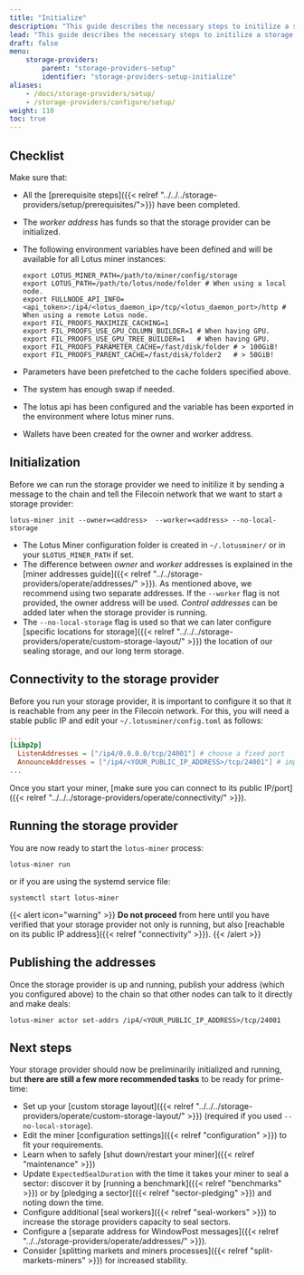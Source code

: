 ```yaml
---
title: "Initialize"
description: "This guide describes the necessary steps to initilize a storage provider on-chain."
lead: "This guide describes the necessary steps to initilize a storage provider on-chain."
draft: false
menu:
    storage-providers:
        parent: "storage-providers-setup"
        identifier: "storage-providers-setup-initialize"
aliases:
    - /docs/storage-providers/setup/
    - /storage-providers/configure/setup/
weight: 110
toc: true
---
```


## Checklist

Make sure that:

- All the [prerequisite steps]({{< relref "../../../storage-providers/setup/prerequisites/">}}) have been completed.
- The _worker address_ has funds so that the storage provider can be initialized.
- The following environment variables have been defined and will be available for all Lotus miner instances:

  ```plaintext
  export LOTUS_MINER_PATH=/path/to/miner/config/storage
  export LOTUS_PATH=/path/to/lotus/node/folder # When using a local node.
  export FULLNODE_API_INFO=<api_token>:/ip4/<lotus_daemon_ip>/tcp/<lotus_daemon_port>/http # When using a remote Lotus node.
  export FIL_PROOFS_MAXIMIZE_CACHING=1
  export FIL_PROOFS_USE_GPU_COLUMN_BUILDER=1 # When having GPU.
  export FIL_PROOFS_USE_GPU_TREE_BUILDER=1   # When having GPU.
  export FIL_PROOFS_PARAMETER_CACHE=/fast/disk/folder # > 100GiB!
  export FIL_PROOFS_PARENT_CACHE=/fast/disk/folder2   # > 50GiB!
  ```

- Parameters have been prefetched to the cache folders specified above.
- The system has enough swap if needed.
- The lotus api has been configured and the variable has been exported in the environment where lotus miner runs.
- Wallets have been created for the owner and worker address.

## Initialization

Before we can run the storage provider we need to initilize it by sending a message to the chain and tell the Filecoin network that we want to start a storage provider:

```shell
lotus-miner init --owner=<address>  --worker=<address> --no-local-storage
```

- The Lotus Miner configuration folder is created in `~/.lotusminer/` or in your `$LOTUS_MINER_PATH` if set.
- The difference between _owner_ and _worker_ addresses is explained in the [miner addresses guide]({{< relref "../../storage-providers/operate/addresses/" >}}). As mentioned above, we recommend using two separate addresses. If the `--worker` flag is not provided, the owner address will be used. _Control addresses_ can be added later when the storage provider is running.
- The `--no-local-storage` flag is used so that we can later configure [specific locations for storage]({{< relref "../../../storage-providers/operate/custom-storage-layout/" >}}) the location of our sealing storage, and our long term storage.

## Connectivity to the storage provider

Before you run your storage provider, it is important to configure it so that it is reachable from any peer in the Filecoin network. For this, you will need a stable public IP and edit your `~/.lotusminer/config.toml` as follows:

```toml
...
[Libp2p]
  ListenAddresses = ["/ip4/0.0.0.0/tcp/24001"] # choose a fixed port
  AnnounceAddresses = ["/ip4/<YOUR_PUBLIC_IP_ADDRESS>/tcp/24001"] # important!
...
```

Once you start your miner, [make sure you can connect to its public IP/port]({{< relref "../../../storage-providers/operate/connectivity/" >}}).

## Running the storage provider

You are now ready to start the `lotus-miner` process:

```shell
lotus-miner run
```

or if you are using the systemd service file:

```shell
systemctl start lotus-miner
```

{{< alert icon="warning" >}}
**Do not proceed** from here until you have verified that your storage provider not only is running, but also [reachable on its public IP address]({{< relref "connectivity" >}}).
{{< /alert >}}

## Publishing the addresses

Once the storage provider is up and running, publish your address (which you configured above) to the chain so that other nodes can talk to it directly and make deals:

```shell
lotus-miner actor set-addrs /ip4/<YOUR_PUBLIC_IP_ADDRESS>/tcp/24001
```

## Next steps

Your storage provider should now be preliminarily initialized and running, but **there are still a few more recommended tasks** to be ready for prime-time:

- Set up your [custom storage layout]({{< relref "../../../storage-providers/operate/custom-storage-layout/" >}}) (required if you used `--no-local-storage`).
- Edit the miner [configuration settings]({{< relref "configuration" >}}) to fit your requirements.
- Learn when to safely [shut down/restart your miner]({{< relref "maintenance" >}})
- Update `ExpectedSealDuration` with the time it takes your miner to seal a sector: discover it by [running a benchmark]({{< relref "benchmarks" >}}) or by [pledging a sector]({{< relref "sector-pledging" >}}) and noting down the time.
- Configure additional [seal workers]({{< relref "seal-workers" >}}) to increase the storage providers capacity to seal sectors.
- Configure a [separate address for WindowPost messages]({{< relref "../../storage-providers/operate/addresses/" >}}).
- Consider [splitting markets and miners processes]({{< relref "split-markets-miners" >}}) for increased stability.
